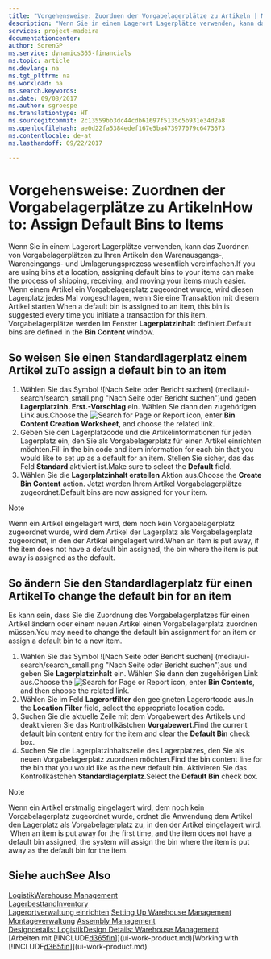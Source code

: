 ```yaml
---
title: "Vorgehensweise: Zuordnen der Vorgabelagerplätze zu Artikeln | Microsoft Docs"
description: "Wenn Sie in einem Lagerort Lagerplätze verwenden, kann das Zuordnen von Vorgabelagerplätzen zu Ihren Artikeln den Warenausgangs-, Wareneingangs- und Umlagerungsprozess wesentlich vereinfachen. Wenn einem Artikel ein Vorgabelagerplatz zugeordnet wurde, wird diesen Lagerplatz jedes Mal vorgeschlagen, wenn Sie eine Transaktion mit diesem Artikel starten."
services: project-madeira
documentationcenter: 
author: SorenGP
ms.service: dynamics365-financials
ms.topic: article
ms.devlang: na
ms.tgt_pltfrm: na
ms.workload: na
ms.search.keywords: 
ms.date: 09/08/2017
ms.author: sgroespe
ms.translationtype: HT
ms.sourcegitcommit: 2c13559bb3dc44cdb61697f5135c5b931e34d2a8
ms.openlocfilehash: ae0d22fa5384edef167e5ba473977079c6473673
ms.contentlocale: de-at
ms.lasthandoff: 09/22/2017

---
```

# <a name="how-to-assign-default-bins-to-items"></a><span data-ttu-id="95171-104">Vorgehensweise: Zuordnen der Vorgabelagerplätze zu Artikeln</span><span class="sxs-lookup"><span data-stu-id="95171-104">How to: Assign Default Bins to Items</span></span>
<span data-ttu-id="95171-105">Wenn Sie in einem Lagerort Lagerplätze verwenden, kann das Zuordnen von Vorgabelagerplätzen zu Ihren Artikeln den Warenausgangs-, Wareneingangs- und Umlagerungsprozess wesentlich vereinfachen.</span><span class="sxs-lookup"><span data-stu-id="95171-105">If you are using bins at a location, assigning default bins to your items can make the process of shipping, receiving, and moving your items much easier.</span></span> <span data-ttu-id="95171-106">Wenn einem Artikel ein Vorgabelagerplatz zugeordnet wurde, wird diesen Lagerplatz jedes Mal vorgeschlagen, wenn Sie eine Transaktion mit diesem Artikel starten.</span><span class="sxs-lookup"><span data-stu-id="95171-106">When a default bin is assigned to an item, this bin is suggested every time you initiate a transaction for this item.</span></span> <span data-ttu-id="95171-107">Vorgabelagerplätze werden im Fenster **Lagerplatzinhalt** definiert.</span><span class="sxs-lookup"><span data-stu-id="95171-107">Default bins are defined in the **Bin Content** window.</span></span>  

## <a name="to-assign-a-default-bin-to-an-item"></a><span data-ttu-id="95171-108">So weisen Sie einen Standardlagerplatz einem Artikel zu</span><span class="sxs-lookup"><span data-stu-id="95171-108">To assign a default bin to an item</span></span>
1.  <span data-ttu-id="95171-109">Wählen Sie das Symbol ![Nach Seite oder Bericht suchen] (media/ui-search/search_small.png "Nach Seite oder Bericht suchen")und geben **Lagerplatzinh. Erst.-Vorschlag** ein. Wählen Sie dann den zugehörigen Link aus.</span><span class="sxs-lookup"><span data-stu-id="95171-109">Choose the ![Search for Page or Report](media/ui-search/search_small.png "Search for Page or Report icon") icon, enter **Bin Content Creation Worksheet**, and choose the related link.</span></span>  
2.  <span data-ttu-id="95171-110">Geben Sie den Lagerplatzcode und die Artikelinformationen für jeden Lagerplatz ein, den Sie als Vorgabelagerplatz für einen Artikel einrichten möchten.</span><span class="sxs-lookup"><span data-stu-id="95171-110">Fill in the bin code and item information for each bin that you would like to set up as a default for an item.</span></span> <span data-ttu-id="95171-111">Stellen Sie sicher, das das Feld **Standard** aktiviert ist.</span><span class="sxs-lookup"><span data-stu-id="95171-111">Make sure to select the **Default** field.</span></span>  
3.  <span data-ttu-id="95171-112">Wählen Sie die **Lagerplatzinhalt erstellen** Aktion aus.</span><span class="sxs-lookup"><span data-stu-id="95171-112">Choose the **Create Bin Content** action.</span></span> <span data-ttu-id="95171-113">Jetzt werden Ihrem Artikel Vorgabelagerplätze zugeordnet.</span><span class="sxs-lookup"><span data-stu-id="95171-113">Default bins are now assigned for your item.</span></span>  

> [!NOTE]  
>  <span data-ttu-id="95171-114">Wenn ein Artikel eingelagert wird, dem noch kein Vorgabelagerplatz zugeordnet wurde, wird dem Artikel der Lagerplatz als Vorgabelagerplatz zugeordnet, in den der Artikel eingelagert wird.</span><span class="sxs-lookup"><span data-stu-id="95171-114">When an item is put away, if the item does not have a default bin assigned, the bin where the item is put away is assigned as the default.</span></span>  

## <a name="to-change-the-default-bin-for-an-item"></a><span data-ttu-id="95171-115">So ändern Sie den Standardlagerplatz für einen Artikel</span><span class="sxs-lookup"><span data-stu-id="95171-115">To change the default bin for an item</span></span>  
<span data-ttu-id="95171-116">Es kann sein, dass Sie die Zuordnung des Vorgabelagerplatzes für einen Artikel ändern oder einem neuen Artikel einen Vorgabelagerplatz zuordnen müssen.</span><span class="sxs-lookup"><span data-stu-id="95171-116">You may need to change the default bin assignment for an item or assign a default bin to a new item.</span></span>    
1.  <span data-ttu-id="95171-117">Wählen Sie das Symbol ![Nach Seite oder Bericht suchen] (media/ui-search/search_small.png "Nach Seite oder Bericht suchen")aus und geben Sie **Lagerplatzinhalt** ein. Wählen Sie dann den zugehörigen Link aus.</span><span class="sxs-lookup"><span data-stu-id="95171-117">Choose the ![Search for Page or Report](media/ui-search/search_small.png "Search for Page or Report icon") icon, enter **Bin Contents**, and then choose the related link.</span></span>  
2.  <span data-ttu-id="95171-118">Wählen Sie im Feld **Lagerortfilter** den geeigneten Lagerortcode aus.</span><span class="sxs-lookup"><span data-stu-id="95171-118">In the **Location Filter** field, select the appropriate location code.</span></span>  
3.  <span data-ttu-id="95171-119">Suchen Sie die aktuelle Zeile mit dem Vorgabewert des Artikels und deaktivieren Sie das Kontrollkästchen **Vorgabewert**.</span><span class="sxs-lookup"><span data-stu-id="95171-119">Find the current default bin content entry for the item and clear the **Default Bin** check box.</span></span>  
4.  <span data-ttu-id="95171-120">Suchen Sie die Lagerplatzinhaltszeile des Lagerplatzes, den Sie als neuen Vorgabelagerplatz zuordnen möchten.</span><span class="sxs-lookup"><span data-stu-id="95171-120">Find the bin content line for the bin that you would like as the new default bin.</span></span> <span data-ttu-id="95171-121">Aktivieren Sie das Kontrollkästchen **Standardlagerplatz**.</span><span class="sxs-lookup"><span data-stu-id="95171-121">Select the **Default Bin** check box.</span></span>  

> [!NOTE]  
>  <span data-ttu-id="95171-122">Wenn ein Artikel erstmalig eingelagert wird, dem noch kein Vorgabelagerplatz zugeordnet wurde, ordnet die Anwendung dem Artikel den Lagerplatz als Vorgabelagerplatz zu, in den der Artikel eingelagert wird.  </span><span class="sxs-lookup"><span data-stu-id="95171-122">When an item is put away for the first time, and the item does not have a default bin assigned, the system will assign the bin where the item is put away as the default bin for the item.</span></span>  

## <a name="see-also"></a><span data-ttu-id="95171-123">Siehe auch</span><span class="sxs-lookup"><span data-stu-id="95171-123">See Also</span></span>  
[<span data-ttu-id="95171-124">Logistik</span><span class="sxs-lookup"><span data-stu-id="95171-124">Warehouse Management</span></span>](warehouse-manage-warehouse.md)  
[<span data-ttu-id="95171-125">Lagerbesttand</span><span class="sxs-lookup"><span data-stu-id="95171-125">Inventory</span></span>](inventory-manage-inventory.md)  
<span data-ttu-id="95171-126">[Lagerortverwaltung einrichten](warehouse-setup-warehouse.md)   </span><span class="sxs-lookup"><span data-stu-id="95171-126">[Setting Up Warehouse Management](warehouse-setup-warehouse.md)   </span></span>  
<span data-ttu-id="95171-127">[Montageverwaltung](assembly-assemble-items.md)  </span><span class="sxs-lookup"><span data-stu-id="95171-127">[Assembly Management](assembly-assemble-items.md)  </span></span>  
[<span data-ttu-id="95171-128">Designdetails: Logistik</span><span class="sxs-lookup"><span data-stu-id="95171-128">Design Details: Warehouse Management</span></span>](design-details-warehouse-management.md)  
<span data-ttu-id="95171-129">[Arbeiten mit [!INCLUDE[d365fin](includes/d365fin_md.md)]](ui-work-product.md)</span><span class="sxs-lookup"><span data-stu-id="95171-129">[Working with [!INCLUDE[d365fin](includes/d365fin_md.md)]](ui-work-product.md)</span></span>

